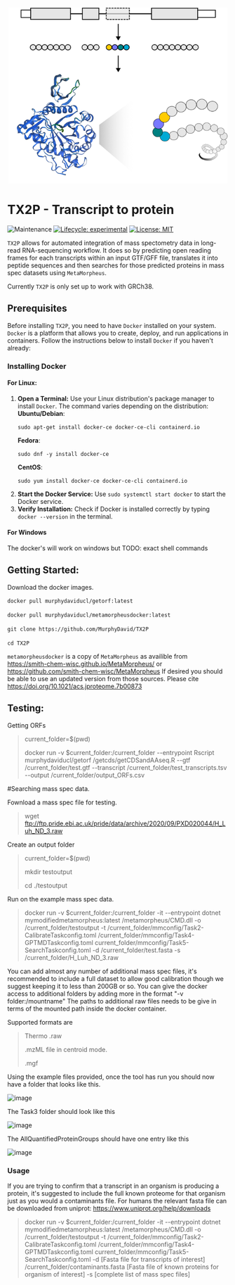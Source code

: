 <p align="center">
  <img src="img/RNA_protein.png" width="500" height="400"/>  
</p>

# TX2P - Transcript to protein

<!-- badges: start -->
![Maintenance](https://img.shields.io/badge/Maintained%3F-yes-green.svg)
[![Lifecycle: experimental](https://img.shields.io/badge/lifecycle-experimental-orange.svg)](https://lifecycle.r-lib.org/articles/stages.html#experimental)
[![License: MIT](https://img.shields.io/badge/License-MIT-yellow.svg)](https://opensource.org/licenses/MIT)
<!-- badges: end -->

`TX2P` allows for automated integration of mass spectometry data in long-read RNA-sequencing workflow. It does so by predicting open reading frames for each transcripts within an input GTF/GFF file, translates it into peptide sequences and then searches for those predicted proteins in mass spec datasets using `MetaMorpheus`.

Currently `TX2P` is only set up to work with GRCh38.

## Prerequisites

Before installing `TX2P`, you need to have `Docker` installed on your system. `Docker` is a platform that allows you to create, deploy, and run applications in containers. Follow the instructions below to install `Docker` if you haven't already:

### Installing Docker

#### For Linux:

1. **Open a Terminal:** Use your Linux distribution's package manager to install `Docker`. The command varies depending on the distribution:
   **Ubuntu/Debian**: 
   ```
   sudo apt-get install docker-ce docker-ce-cli containerd.io
   ```
   **Fedora**: 
   ```
   sudo dnf -y install docker-ce
   ```
   **CentOS**: 
   ```
   sudo yum install docker-ce docker-ce-cli containerd.io
   ```
2. **Start the Docker Service:** Use `sudo systemctl start docker` to start the Docker service.
3. **Verify Installation:** Check if Docker is installed correctly by typing `docker --version` in the terminal.

#### For Windows

The docker's will work on windows but TODO: exact shell commands

## Getting Started:

Download the docker images.

```
docker pull murphydaviducl/getorf:latest

docker pull murphydaviducl/metamorpheusdocker:latest

git clone https://github.com/MurphyDavid/TX2P

cd TX2P
```

`metamorpheusdocker` is a copy of `MetaMorpheus` as availible from https://smith-chem-wisc.github.io/MetaMorpheus/ or  https://github.com/smith-chem-wisc/MetaMorpheus
If desired you should be able to use an updated version from those sources. 
Please cite https://doi.org/10.1021/acs.jproteome.7b00873


## Testing:

Getting ORFs

>current_folder=$(pwd)
>
>docker run -v $current_folder:/current_folder  --entrypoint Rscript murphydaviducl/getorf /getcds/getCDSandAAseq.R --gtf /current_folder/test.gtf --transcript /current_folder/test_transcripts.tsv --output /current_folder/output_ORFs.csv



#Searching mass spec data.

Fownload a mass spec file for testing.

>wget ftp://ftp.pride.ebi.ac.uk/pride/data/archive/2020/09/PXD020044/H_Luh_ND_3.raw

Create an output folder

>current_folder=$(pwd)
>
>mkdir testoutput
>
>cd ./testoutput

Run on the example mass spec data. 

>docker run -v $current_folder:/current_folder -it --entrypoint dotnet mymodifiedmetamorpheus:latest /metamorpheus/CMD.dll -o /current_folder/testoutput -t /current_folder/mmconfig/Task2-CalibrateTaskconfig.toml /current_folder/mmconfig/Task4-GPTMDTaskconfig.toml current_folder/mmconfig/Task5-SearchTaskconfig.toml -d /current_folder/test.fasta -s /current_folder/H_Luh_ND_3.raw

You can add almost any number of additional mass spec files, it's recommended to include a full dataset to allow good calibration though we suggest keeping it to less than 200GB or so. 
You can give the docker access to additional folders by adding  more in the format "-v folder:/mountname" 
The paths to additional raw files needs to be give in terms of the mounted path inside the docker container. 

Supported formats are 

>Thermo .raw 
>
>.mzML file in centroid mode.
>
>.mgf

Using the example files provided, once the tool has run you should now have a folder that looks like this.

![image](https://github.com/MurphyDavid/TX2P/assets/11276387/c899d7b9-80d2-472a-b4bf-a6aae6b6b1ad)

The Task3 folder should look like this

![image](https://github.com/MurphyDavid/TX2P/assets/11276387/c6a4eeab-2faf-42a2-b305-ca64983e2082)

The AllQuantifiedProteinGroups should have one entry like this

![image](https://github.com/MurphyDavid/TX2P/assets/11276387/0717f0ad-189b-4911-bd6d-dc43a82cd755)

### Usage

If you are trying to confirm that a transcript in an organism is producing a protein, it's suggested to include the full known proteome for that organism just as you would a contaminants file.
For humans the relevant fasta file can be downloaded from uniprot: https://www.uniprot.org/help/downloads 

>docker run -v $current_folder:/current_folder -it --entrypoint dotnet mymodifiedmetamorpheus:latest /metamorpheus/CMD.dll -o /current_folder/testoutput -t /current_folder/mmconfig/Task2-CalibrateTaskconfig.toml /current_folder/mmconfig/Task4-GPTMDTaskconfig.toml current_folder/mmconfig/Task5-SearchTaskconfig.toml -d [Fasta file for transcripts of interest] /current_folder/contaminants.fasta [Fasta file of known proteins for organism of interest] -s [complete list of mass spec files]
